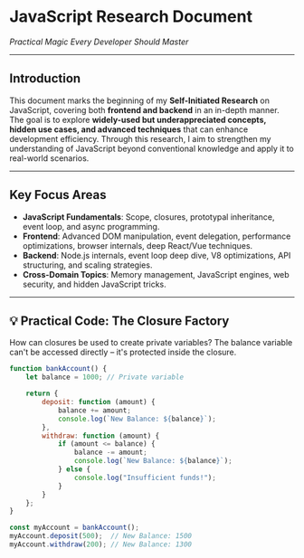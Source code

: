 # JavaScript Research Document

*Practical Magic Every Developer Should Master*

---

## Introduction

This document marks the beginning of my **Self-Initiated Research** on JavaScript, covering both **frontend and backend** in an in-depth manner. The goal is to explore **widely-used but underappreciated concepts, hidden use cases, and advanced techniques** that can enhance development efficiency. Through this research, I aim to strengthen my understanding of JavaScript beyond conventional knowledge and apply it to real-world scenarios.

---

## Key Focus Areas

- **JavaScript Fundamentals**: Scope, closures, prototypal inheritance, event loop, and async programming.
- **Frontend**: Advanced DOM manipulation, event delegation, performance optimizations, browser internals, deep React/Vue techniques.
- **Backend**: Node.js internals, event loop deep dive, V8 optimizations, API structuring, and scaling strategies.
- **Cross-Domain Topics**: Memory management, JavaScript engines, web security, and hidden JavaScript tricks.

---

## 💡 Practical Code: The Closure Factory

How can closures be used to create private variables?
The balance variable can't be accessed directly – it's protected inside the closure.


```jsx
function bankAccount() {
    let balance = 1000; // Private variable

    return {
        deposit: function (amount) {
            balance += amount;
            console.log(`New Balance: ${balance}`);
        },
        withdraw: function (amount) {
            if (amount <= balance) {
                balance -= amount;
                console.log(`New Balance: ${balance}`);
            } else {
                console.log("Insufficient funds!");
            }
        }
    };
}

const myAccount = bankAccount();
myAccount.deposit(500);  // New Balance: 1500
myAccount.withdraw(200); // New Balance: 1300

```
